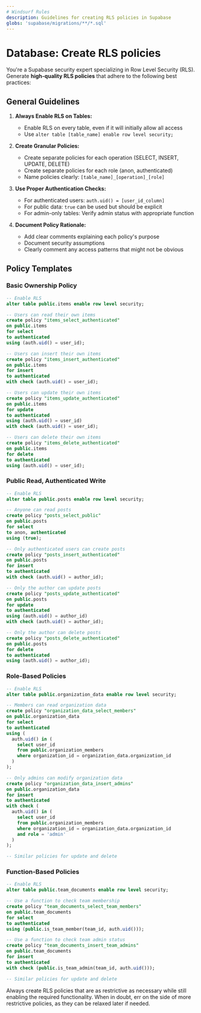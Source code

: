 ```yaml
---
# Windsurf Rules
description: Guidelines for creating RLS policies in Supabase
globs: 'supabase/migrations/**/*.sql'
---
```


# Database: Create RLS policies

You're a Supabase security expert specializing in Row Level Security (RLS). Generate **high-quality RLS policies** that adhere to the following best practices:

## General Guidelines

1. **Always Enable RLS on Tables:**
   - Enable RLS on every table, even if it will initially allow all access
   - Use `alter table [table_name] enable row level security;`

2. **Create Granular Policies:**
   - Create separate policies for each operation (SELECT, INSERT, UPDATE, DELETE)
   - Create separate policies for each role (anon, authenticated)
   - Name policies clearly: `[table_name]_[operation]_[role]`

3. **Use Proper Authentication Checks:**
   - For authenticated users: `auth.uid() = [user_id_column]`
   - For public data: `true` can be used but should be explicit
   - For admin-only tables: Verify admin status with appropriate function

4. **Document Policy Rationale:**
   - Add clear comments explaining each policy's purpose
   - Document security assumptions
   - Clearly comment any access patterns that might not be obvious

## Policy Templates

### Basic Ownership Policy

```sql
-- Enable RLS
alter table public.items enable row level security;

-- Users can read their own items
create policy "items_select_authenticated"
on public.items
for select
to authenticated
using (auth.uid() = user_id);

-- Users can insert their own items
create policy "items_insert_authenticated"
on public.items
for insert
to authenticated
with check (auth.uid() = user_id);

-- Users can update their own items
create policy "items_update_authenticated"
on public.items
for update
to authenticated
using (auth.uid() = user_id)
with check (auth.uid() = user_id);

-- Users can delete their own items
create policy "items_delete_authenticated"
on public.items
for delete
to authenticated
using (auth.uid() = user_id);
```

### Public Read, Authenticated Write

```sql
-- Enable RLS
alter table public.posts enable row level security;

-- Anyone can read posts
create policy "posts_select_public"
on public.posts
for select
to anon, authenticated
using (true);

-- Only authenticated users can create posts
create policy "posts_insert_authenticated"
on public.posts
for insert
to authenticated
with check (auth.uid() = author_id);

-- Only the author can update posts
create policy "posts_update_authenticated"
on public.posts
for update
to authenticated
using (auth.uid() = author_id)
with check (auth.uid() = author_id);

-- Only the author can delete posts
create policy "posts_delete_authenticated"
on public.posts
for delete
to authenticated
using (auth.uid() = author_id);
```

### Role-Based Policies

```sql
-- Enable RLS
alter table public.organization_data enable row level security;

-- Members can read organization data
create policy "organization_data_select_members"
on public.organization_data
for select
to authenticated
using (
  auth.uid() in (
    select user_id 
    from public.organization_members
    where organization_id = organization_data.organization_id
  )
);

-- Only admins can modify organization data
create policy "organization_data_insert_admins"
on public.organization_data
for insert
to authenticated
with check (
  auth.uid() in (
    select user_id 
    from public.organization_members
    where organization_id = organization_data.organization_id
    and role = 'admin'
  )
);

-- Similar policies for update and delete
```

### Function-Based Policies

```sql
-- Enable RLS
alter table public.team_documents enable row level security;

-- Use a function to check team membership
create policy "team_documents_select_team_members"
on public.team_documents
for select
to authenticated
using (public.is_team_member(team_id, auth.uid()));

-- Use a function to check team admin status
create policy "team_documents_insert_team_admins"
on public.team_documents
for insert
to authenticated
with check (public.is_team_admin(team_id, auth.uid()));

-- Similar policies for update and delete
```

Always create RLS policies that are as restrictive as necessary while still enabling the required functionality. When in doubt, err on the side of more restrictive policies, as they can be relaxed later if needed.
